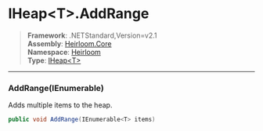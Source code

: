 # IHeap\<T>.AddRange

> **Framework**: .NETStandard,Version=v2.1  
> **Assembly**: [Heirloom.Core][0]  
> **Namespace**: [Heirloom][0]  
> **Type**: [IHeap\<T>][1]  

--------------------------------------------------------------------------------

### AddRange(IEnumerable<T>)

Adds multiple items to the heap.

```cs
public void AddRange(IEnumerable<T> items)
```

[0]: ..\Heirloom.Core.md
[1]: Heirloom.IHeap[T].md
